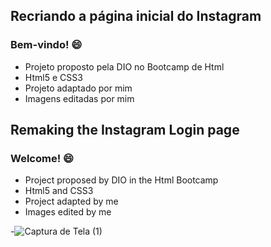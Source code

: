 ## Recriando a página inicial do Instagram

### Bem-vindo! :smile:

- Projeto proposto pela DIO no Bootcamp de Html
- Html5 e CSS3
- Projeto adaptado por mim
- Imagens editadas por mim



## Remaking the Instagram Login page

### Welcome! :smile:

- Project proposed by DIO in the Html Bootcamp
- Html5 and CSS3
- Project adapted by me
- Images edited by me 



-![Captura de Tela (1)](https://user-images.githubusercontent.com/85373250/123017822-c26d3900-d3a3-11eb-8d47-8de10facb629.png)
